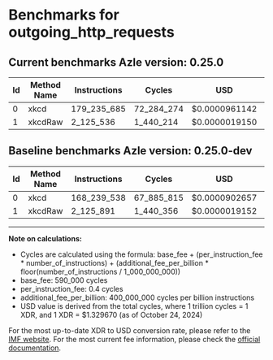 # Benchmarks for outgoing_http_requests

## Current benchmarks Azle version: 0.25.0

| Id  | Method Name | Instructions | Cycles     | USD           | USD/Million Calls | Change                               |
| --- | ----------- | ------------ | ---------- | ------------- | ----------------- | ------------------------------------ |
| 0   | xkcd        | 179_235_685  | 72_284_274 | $0.0000961142 | $96.11            | <font color="red">+10_996_147</font> |
| 1   | xkcdRaw     | 2_125_536    | 1_440_214  | $0.0000019150 | $1.91             | <font color="green">-355</font>      |

## Baseline benchmarks Azle version: 0.25.0-dev

| Id  | Method Name | Instructions | Cycles     | USD           | USD/Million Calls |
| --- | ----------- | ------------ | ---------- | ------------- | ----------------- |
| 0   | xkcd        | 168_239_538  | 67_885_815 | $0.0000902657 | $90.26            |
| 1   | xkcdRaw     | 2_125_891    | 1_440_356  | $0.0000019152 | $1.91             |

---

**Note on calculations:**

- Cycles are calculated using the formula: base_fee + (per_instruction_fee \* number_of_instructions) + (additional_fee_per_billion \* floor(number_of_instructions / 1_000_000_000))
- base_fee: 590_000 cycles
- per_instruction_fee: 0.4 cycles
- additional_fee_per_billion: 400_000_000 cycles per billion instructions
- USD value is derived from the total cycles, where 1 trillion cycles = 1 XDR, and 1 XDR = $1.329670 (as of October 24, 2024)

For the most up-to-date XDR to USD conversion rate, please refer to the [IMF website](https://www.imf.org/external/np/fin/data/rms_sdrv.aspx).
For the most current fee information, please check the [official documentation](https://internetcomputer.org/docs/current/developer-docs/gas-cost#execution).
